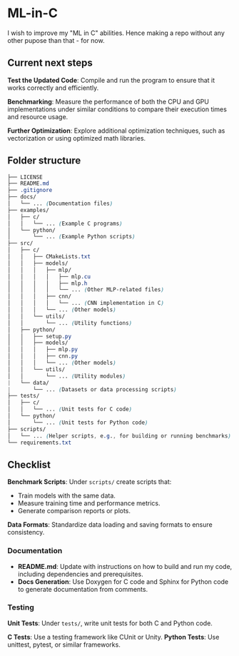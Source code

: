 # ML-in-C
I wish to improve my  "ML in C" abilities. Hence making a repo without any other pupose than that - for now. 

## Current next steps
**Test the Updated Code**: Compile and run the program to ensure that it works correctly and efficiently.

**Benchmarking**: Measure the performance of both the CPU and GPU implementations under similar conditions to compare their execution times and resource usage.

**Further Optimization**: Explore additional optimization techniques, such as vectorization or using optimized math libraries.

## Folder structure
```scss
├── LICENSE
├── README.md
├── .gitignore
├── docs/
│   └── ... (Documentation files)
├── examples/
│   ├── c/
│   │   └── ... (Example C programs)
│   └── python/
│       └── ... (Example Python scripts)
├── src/
│   ├── c/
│   │   ├── CMakeLists.txt
│   │   ├── models/
│   │   │   ├── mlp/
│   │   │   │   ├── mlp.cu
│   │   │   │   ├── mlp.h
│   │   │   │   └── ... (Other MLP-related files)
│   │   │   ├── cnn/
│   │   │   │   └── ... (CNN implementation in C)
│   │   │   └── ... (Other models)
│   │   └── utils/
│   │       └── ... (Utility functions)
│   ├── python/
│   │   ├── setup.py
│   │   ├── models/
│   │   │   ├── mlp.py
│   │   │   ├── cnn.py
│   │   │   └── ... (Other models)
│   │   └── utils/
│   │       └── ... (Utility modules)
|   └── data/
|       └── ... (Datasets or data processing scripts)
├── tests/
│   ├── c/
│   │   └── ... (Unit tests for C code)
│   └── python/
│       └── ... (Unit tests for Python code)
├── scripts/
│   └── ... (Helper scripts, e.g., for building or running benchmarks)
└── requirements.txt
```

## Checklist
**Benchmark Scripts**: Under `scripts/` create scripts that:
- Train models with the same data.
- Measure training time and performance metrics.
- Generate comparison reports or plots.

**Data Formats**: Standardize data loading and saving formats to ensure consistency.

### Documentation
- **README.md**: Update with instructions on how to build and run my code, including dependencies and prerequisites.
- **Docs Generation**: Use Doxygen for C code and Sphinx for Python code to generate documentation from comments.

### Testing
**Unit Tests**: Under `tests/`, write unit tests for both C and Python code.

**C Tests**: Use a testing framework like CUnit or Unity.
**Python Tests**: Use unittest, pytest, or similar frameworks.
